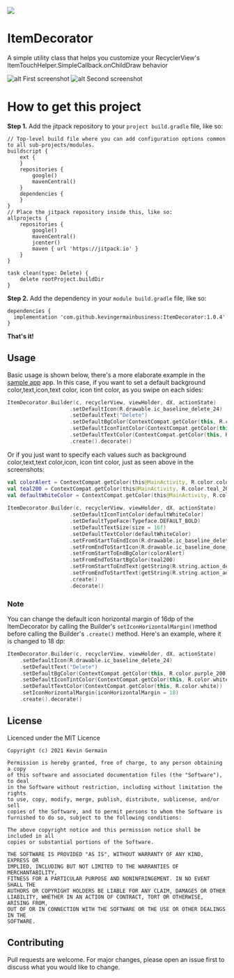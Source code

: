 [![](https://jitpack.io/v/kevingermainbusiness/ItemDecorator.svg)](https://jitpack.io/#kevingermainbusiness/ItemDecorator)
# ItemDecorator
A simple utility class that helps you customize your RecyclerView's ItemTouchHelper.SimpleCallback.onChildDraw behavior

![alt First screenshot](https://github.com/kevingermainbusiness/ItemDecorator/blob/master/screenshots/Screenshot_1619456849.png)
![alt Second screenshot](https://github.com/kevingermainbusiness/ItemDecorator/blob/master/screenshots/Screenshot_1619456854.png)

# How to get this project
**Step 1.** Add the jitpack repository to your ```project build.gradle``` file, like so:
```
// Top-level build file where you can add configuration options common to all sub-projects/modules.
buildscript {
    ext {
    }
    repositories {
        google()
        mavenCentral()
    }
    dependencies {
    }
}
// Place the jitpack repository inside this, like so:
allprojects {
    repositories {
        google()
        mavenCentral()
        jcenter()
        maven { url 'https://jitpack.io' }
    }
}

task clean(type: Delete) {
    delete rootProject.buildDir
}
```

**Step 2.** Add the dependency in your ``` module build.gradle ``` file, like so:
```
dependencies {
  implementation 'com.github.kevingermainbusiness:ItemDecorator:1.0.4'
}
```
**That's it!**

## Usage
Basic usage is shown below, there's a more elaborate example in the [sample app](https://github.com/kevingermainbusiness/RecyclerViewItemDecorator/tree/master/app) app.
In this case, if you want to set a default background color,text,icon,text color, icon tint color, as you swipe on each sides:
```kotlin
ItemDecorator.Builder(c, recyclerView, viewHolder, dX, actionState)
                    .setDefaultIcon(R.drawable.ic_baseline_delete_24)
                    .setDefaultText("Delete")
                    .setDefaultBgColor(ContextCompat.getColor(this, R.color.purple_200))
                    .setDefaultIconTintColor(ContextCompat.getColor(this, R.color.white))
                    .setDefaultTextColor(ContextCompat.getColor(this, R.color.white))
                    .create().decorate()
```
Or if you just want to specify each values such as background color,text,text color,icon, icon tint color, just as seen above in the screenshots:
```kotlin
val colorAlert = ContextCompat.getColor(this@MainActivity, R.color.colorAlert)
val teal200 = ContextCompat.getColor(this@MainActivity, R.color.teal_200)
val defaultWhiteColor = ContextCompat.getColor(this@MainActivity, R.color.white)
                    
ItemDecorator.Builder(c, recyclerView, viewHolder, dX, actionState)
                    .setDefaultIconTintColor(defaultWhiteColor)
                    .setDefaultTypeFace(Typeface.DEFAULT_BOLD)
                    .setDefaultTextSize(size = 16f)
                    .setDefaultTextColor(defaultWhiteColor)
                    .setFromStartToEndIcon(R.drawable.ic_baseline_delete_24)
                    .setFromEndToStartIcon(R.drawable.ic_baseline_done_24)
                    .setFromStartToEndBgColor(colorAlert)
                    .setFromEndToStartBgColor(teal200)
                    .setFromStartToEndText(getString(R.string.action_delete))
                    .setFromEndToStartText(getString(R.string.action_add_to_fav))
                    .create()
                    .decorate()
```

### Note
You can change the default icon horizontal margin of 16dp of the ItemDecorator
by calling the Builder's ```setIconHorizontalMargin()```method before calling the Builder's ```.create()``` method.
Here's an example, where it is changed to 18 dp:
```kotlin
ItemDecorator.Builder(c, recyclerView, viewHolder, dX, actionState)
    .setDefaultIcon(R.drawable.ic_baseline_delete_24)
    .setDefaultText("Delete")
    .setDefaultBgColor(ContextCompat.getColor(this, R.color.purple_200))
    .setDefaultIconTintColor(ContextCompat.getColor(this, R.color.white))
    .setDefaultTextColor(ContextCompat.getColor(this, R.color.white))
    .setIconHorizontalMargin(iconHorizontalMargin = 18)
    .create().decorate()
```

## License
Licenced under the MIT Licence
```
Copyright (c) 2021 Kevin Germain

Permission is hereby granted, free of charge, to any person obtaining a copy
of this software and associated documentation files (the "Software"), to deal
in the Software without restriction, including without limitation the rights
to use, copy, modify, merge, publish, distribute, sublicense, and/or sell
copies of the Software, and to permit persons to whom the Software is
furnished to do so, subject to the following conditions:

The above copyright notice and this permission notice shall be included in all
copies or substantial portions of the Software.

THE SOFTWARE IS PROVIDED "AS IS", WITHOUT WARRANTY OF ANY KIND, EXPRESS OR
IMPLIED, INCLUDING BUT NOT LIMITED TO THE WARRANTIES OF MERCHANTABILITY,
FITNESS FOR A PARTICULAR PURPOSE AND NONINFRINGEMENT. IN NO EVENT SHALL THE
AUTHORS OR COPYRIGHT HOLDERS BE LIABLE FOR ANY CLAIM, DAMAGES OR OTHER
LIABILITY, WHETHER IN AN ACTION OF CONTRACT, TORT OR OTHERWISE, ARISING FROM,
OUT OF OR IN CONNECTION WITH THE SOFTWARE OR THE USE OR OTHER DEALINGS IN THE
SOFTWARE.
```

## Contributing
Pull requests are welcome. For major changes, please open an issue first to discuss what you would like to change.